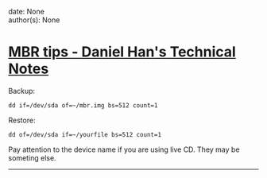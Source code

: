 
date: None  
author(s): None  

# [MBR tips - Daniel Han's Technical Notes](https://sites.google.com/site/xiangyangsite/home/technical-tips/linux-unix/administrations/mbr-tips)

Backup:

`dd if=/dev/sda of=~/mbr.img bs=512 count=1`

Restore:

`dd of=/dev/sda if=~/yourfile bs=512 count=1`

Pay attention to the device name if you are using live CD. They may be someting else.  
  
---

